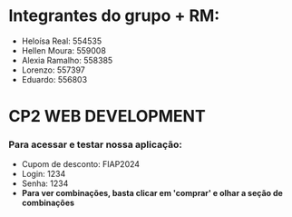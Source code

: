 # Integrantes do grupo + RM:
- Heloísa Real: 554535
- Hellen Moura: 559008
- Alexia Ramalho: 558385
- Lorenzo: 557397
- Eduardo: 556803

# CP2 WEB DEVELOPMENT
### Para acessar e testar nossa aplicação:
- Cupom de desconto: FIAP2024
- Login: 1234
- Senha: 1234
- **Para ver combinações, basta clicar em 'comprar' e olhar a seção de combinações**
